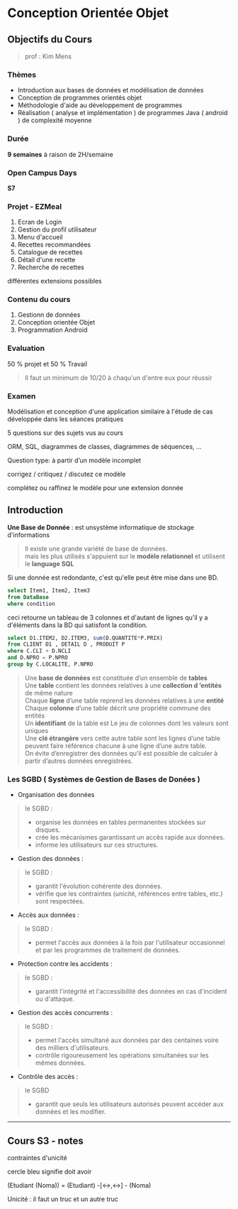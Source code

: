 # Conception Orientée Objet 
## Objectifs du Cours
>prof : Kim Mens  

### Thèmes
- Introduction aux bases de données et modélisation  de données  
- Conception de programmes orientés objet  
- Méthodologie d'aide au développement de programmes  
- Réalisation ( analyse et implémentation ) de programmes Java ( android ) de complexité moyenne  

### Durée 
**9 semaines** à raison de 2H/semaine

### Open Campus Days

**S7**

### Projet - EZMeal

1. Ecran de Login  
2. Gestion du profil utilisateur   
3. Menu d'accueil  
4. Recettes recommandées  
5. Catalogue de recettes  
7. Détail d'une recette   
6. Recherche de recettes  

différentes extensions possibles

### Contenu du cours 
1. Gestionn de données  
2. Conception orientée Objet  
3. Programmation Android  

### Evaluation

50 % projet et 50 % Travail  
>Il faut un minimum de 10/20 à chaqu'un d'entre eux pour réussir

### Examen 
Modélisation et conception d'une application similaire à l'étude de cas développée dans les séances pratiques  



5 questions sur des sujets vus au cours  

ORM, SQL, diagrammes de classes, diagrammes de séquences, ...  

Question type: à partir d’un modèle incomplet   

corrigez / critiquez / discutez ce modèle  

complétez ou raffinez le modèle pour une extension donnée  

## Introduction

**Une Base de Donnée** : est unsystème informatique de stockage d'informations  

>Il existe une grande variété de base de données.   
> mais les plus utilisés s'appuient sur le **modèle relationnel** et utilisent le **language SQL**  

Si une donnée est redondante, c'est qu'elle peut être mise dans une BD.  

```sql
select Item1, Item2, Item3 
from DataBase
where condition
```

ceci retourne un tableau de 3 colonnes et d'autant de lignes qu'il y a d'éléments dans la BD qui satisfont la condition.  

```sql
select D1.ITEM2, D2.ITEM3, sum(D.QUANTITE*P.PRIX)
from CLIENT D1 , DETAIL D , PRODUIT P
where C.CLI + D.NCLI
and D.NPRO = P.NPRO
group by C.LOCALITE, P.NPRO
```

> Une **base de données** est constituée d’un ensemble de **tables**  
> Une **table** contient les données relatives à une **collection d ’entités** de même nature  
> Chaque **ligne** d’une table reprend les données relatives à une **entité**  
> Chaque **colonne** d’une table décrit une propriété commune des entités  
> Un **identifiant** de la table est Le jeu de colonnes dont les valeurs sont uniques  
> Une **clé étrangère** vers cette autre table sont les lignes d’une table peuvent faire référence chacune à une ligne d’une autre table.  
> On évite d’enregistrer des données qu’il est possible de calculer à partir d’autres données enregistrées.

### Les SGBD ( Systèmes de Gestion de Bases de Donées )
- Organisation des données
> le SGBD :   
> - organise les données en tables permanentes stockées sur disques.  
> - crée les mécanismes garantissant un accès rapide aux données.  
> - informe les utilisateurs sur ces structures.  

- Gestion des données : 
> le SGBD  :   
> - garantit l'évolution cohérente des données.  
> - vérifie que les contraintes (unicité, références entre tables, etc.) sont respectées.  

- Accès aux données : 
> le SGBD :  
> - permet l'accès aux données à la fois par l'utilisateur occasionnel et par les programmes de traitement de données.  

- Protection contre les accidents :   
> le SGBD :  
> - garantit l'intégrité et l'accessibilité des données en cas d'incident ou d'attaque.  

- Gestion des accès concurrents :   
> le SGBD :  
> - permet l'accès simultané aux données par des centaines voire des milliers d'utilisateurs.   
> - contrôle rigoureusement les opérations simultanées sur les mêmes données.  

- Contrôle des accès :   
> le SGBD   
> - garantit que seuls les utilisateurs autorisés peuvent accéder aux données et les modifier.  

---

## Cours S3 - notes
contraintes d'unicité

cercle bleu signifie doit avoir    

(Etudiant (Noma))  =  (Etudiant) -[<->,<->] - (Noma)

Unicité : il faut un truc et un autre truc








